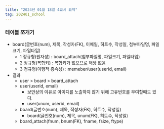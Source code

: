 ```yaml
---
title: "2024년 01월 18일 4교시 요약"
tag: 202401_school
---
```


### 테이블 쪼개기

- board(글번호(num), 제목, 작성자(FK), 이메일, 히트수, 작성일, 첨부파일명, 파일크기, 파일타입)
  - 1 정규형(원자성) : board_attach(첨부파일명, 파일크기, 파일타입)
  - 2 정규형(복합키) : 복합키가 없으므로 해당 없음
  - 3 정규형(이행적 종속성) : memeber/user(userid, email)
- 결과
  - user > board > board_attach
  - user(userid, email)
    - 보안상의 이유로 아이디를 노출하지 않기 위해 고유번호를 부여할때도 있다.
    - user(unum, userid, email)
  - board(글번호(num), 제목, 작성자(FK), 히트수, 작성일)
    - board(글번호(num), 제목, unum(FK), 히트수, 작성일)
  - board_attach(fnum, bnum(FK), fname, fsize, ftype)